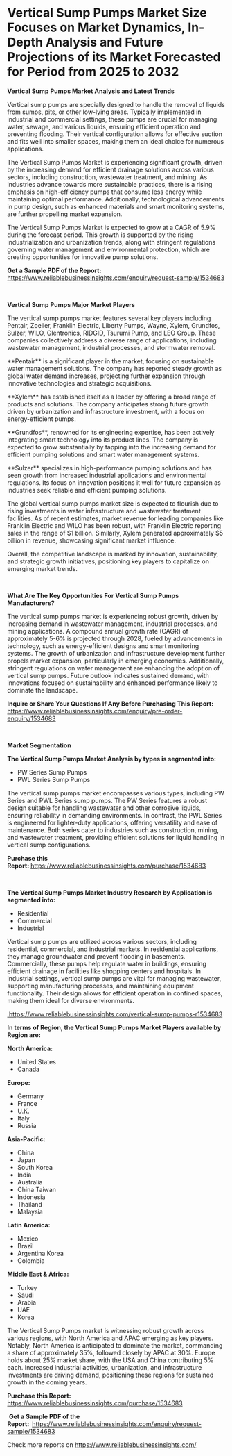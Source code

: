 <p><h1>Vertical Sump Pumps Market Size Focuses on Market Dynamics, In-Depth Analysis and Future Projections of its Market Forecasted for Period from 2025 to 2032</h1></p><p><strong>Vertical Sump Pumps Market Analysis and Latest Trends</strong></p>
<p><p>Vertical sump pumps are specially designed to handle the removal of liquids from sumps, pits, or other low-lying areas. Typically implemented in industrial and commercial settings, these pumps are crucial for managing water, sewage, and various liquids, ensuring efficient operation and preventing flooding. Their vertical configuration allows for effective suction and fits well into smaller spaces, making them an ideal choice for numerous applications.</p><p>The Vertical Sump Pumps Market is experiencing significant growth, driven by the increasing demand for efficient drainage solutions across various sectors, including construction, wastewater treatment, and mining. As industries advance towards more sustainable practices, there is a rising emphasis on high-efficiency pumps that consume less energy while maintaining optimal performance. Additionally, technological advancements in pump design, such as enhanced materials and smart monitoring systems, are further propelling market expansion.</p><p>The Vertical Sump Pumps Market is expected to grow at a CAGR of 5.9% during the forecast period. This growth is supported by the rising industrialization and urbanization trends, along with stringent regulations governing water management and environmental protection, which are creating opportunities for innovative pump solutions.</p></p>
<p><strong>Get a Sample PDF of the Report:&nbsp;</strong> <a href="https://www.reliablebusinessinsights.com/enquiry/request-sample/1534683?utm_campaign=1581&utm_medium=2&utm_source=Github&utm_content=ia&utm_term=17022025&utm_id=vertical-sump-pumps">https://www.reliablebusinessinsights.com/enquiry/request-sample/1534683</a></p>
<p>&nbsp;</p>
<p><strong>Vertical Sump Pumps Major Market Players</strong></p>
<p><p>The vertical sump pumps market features several key players including Pentair, Zoeller, Franklin Electric, Liberty Pumps, Wayne, Xylem, Grundfos, Sulzer, WILO, Glentronics, RIDGID, Tsurumi Pump, and LEO Group. These companies collectively address a diverse range of applications, including wastewater management, industrial processes, and stormwater removal.</p><p>**Pentair** is a significant player in the market, focusing on sustainable water management solutions. The company has reported steady growth as global water demand increases, projecting further expansion through innovative technologies and strategic acquisitions.</p><p>**Xylem** has established itself as a leader by offering a broad range of products and solutions. The company anticipates strong future growth driven by urbanization and infrastructure investment, with a focus on energy-efficient pumps.</p><p>**Grundfos**, renowned for its engineering expertise, has been actively integrating smart technology into its product lines. The company is expected to grow substantially by tapping into the increasing demand for efficient pumping solutions and smart water management systems.</p><p>**Sulzer** specializes in high-performance pumping solutions and has seen growth from increased industrial applications and environmental regulations. Its focus on innovation positions it well for future expansion as industries seek reliable and efficient pumping solutions.</p><p>The global vertical sump pumps market size is expected to flourish due to rising investments in water infrastructure and wastewater treatment facilities. As of recent estimates, market revenue for leading companies like Franklin Electric and WILO has been robust, with Franklin Electric reporting sales in the range of $1 billion. Similarly, Xylem generated approximately $5 billion in revenue, showcasing significant market influence.</p><p>Overall, the competitive landscape is marked by innovation, sustainability, and strategic growth initiatives, positioning key players to capitalize on emerging market trends.</p></p>
<p>&nbsp;</p>
<p><strong>What Are The Key Opportunities For Vertical Sump Pumps Manufacturers?</strong></p>
<p><p>The vertical sump pumps market is experiencing robust growth, driven by increasing demand in wastewater management, industrial processes, and mining applications. A compound annual growth rate (CAGR) of approximately 5-6% is projected through 2028, fueled by advancements in technology, such as energy-efficient designs and smart monitoring systems. The growth of urbanization and infrastructure development further propels market expansion, particularly in emerging economies. Additionally, stringent regulations on water management are enhancing the adoption of vertical sump pumps. Future outlook indicates sustained demand, with innovations focused on sustainability and enhanced performance likely to dominate the landscape.</p></p>
<p><strong>Inquire or Share Your Questions If Any Before Purchasing This Report:</strong> <a href="https://www.reliablebusinessinsights.com/enquiry/pre-order-enquiry/1534683?utm_campaign=1581&utm_medium=2&utm_source=Github&utm_content=ia&utm_term=17022025&utm_id=vertical-sump-pumps">https://www.reliablebusinessinsights.com/enquiry/pre-order-enquiry/1534683</a></p>
<p>&nbsp;</p>
<p><strong>Market Segmentation</strong></p>
<p><strong>The Vertical Sump Pumps Market Analysis by types is segmented into:</strong></p>
<p><ul><li>PW Series Sump Pumps</li><li>PWL Series Sump Pumps</li></ul></p>
<p><p>The vertical sump pumps market encompasses various types, including PW Series and PWL Series sump pumps. The PW Series features a robust design suitable for handling wastewater and other corrosive liquids, ensuring reliability in demanding environments. In contrast, the PWL Series is engineered for lighter-duty applications, offering versatility and ease of maintenance. Both series cater to industries such as construction, mining, and wastewater treatment, providing efficient solutions for liquid handling in vertical sump configurations.</p></p>
<p><strong>Purchase this Report:&nbsp;</strong><a href="https://www.reliablebusinessinsights.com/purchase/1534683?utm_campaign=1581&utm_medium=2&utm_source=Github&utm_content=ia&utm_term=17022025&utm_id=vertical-sump-pumps">https://www.reliablebusinessinsights.com/purchase/1534683</a></p>
<p>&nbsp;</p>
<p><strong>The Vertical Sump Pumps Market Industry Research by Application is segmented into:</strong></p>
<p><ul><li>Residential</li><li>Commercial</li><li>Industrial</li></ul></p>
<p><p>Vertical sump pumps are utilized across various sectors, including residential, commercial, and industrial markets. In residential applications, they manage groundwater and prevent flooding in basements. Commercially, these pumps help regulate water in buildings, ensuring efficient drainage in facilities like shopping centers and hospitals. In industrial settings, vertical sump pumps are vital for managing wastewater, supporting manufacturing processes, and maintaining equipment functionality. Their design allows for efficient operation in confined spaces, making them ideal for diverse environments.</p></p>
<p><a href="https://www.reliablebusinessinsights.com/vertical-sump-pumps-r1534683?utm_campaign=1581&utm_medium=2&utm_source=Github&utm_content=ia&utm_term=17022025&utm_id=vertical-sump-pumps">&nbsp;https://www.reliablebusinessinsights.com/vertical-sump-pumps-r1534683</a></p>
<p><strong>In terms of Region, the Vertical Sump Pumps Market Players available by Region are:</strong></p>
<p>
    <p> <strong> North America: </strong>
        <ul>
            <li>United States</li>
            <li>Canada</li>
        </ul>
        </p> 
    <p> <strong> Europe: </strong>
        <ul>
            <li>Germany</li>
            <li>France</li>
            <li>U.K.</li>
            <li>Italy</li>
            <li>Russia</li>
        </ul>
        </p> 
    <p> <strong> Asia-Pacific: </strong>
        <ul>
            <li>China</li>
            <li>Japan</li>
            <li>South Korea</li>
            <li>India</li>
            <li>Australia</li>
            <li>China Taiwan</li>
            <li>Indonesia</li>
            <li>Thailand</li>
            <li>Malaysia</li>
        </ul>
        </p> 
    <p> <strong> Latin America: </strong>
        <ul>
            <li>Mexico</li>
            <li>Brazil</li>
            <li>Argentina Korea</li>
            <li>Colombia</li>
        </ul>
        </p> 
    <p> <strong> Middle East & Africa: </strong>
        <ul>
            <li>Turkey</li>
            <li>Saudi</li>
            <li>Arabia</li>
            <li>UAE</li>
            <li>Korea</li>
        </ul>
    </p>
    </p>
<p><p>The Vertical Sump Pumps market is witnessing robust growth across various regions, with North America and APAC emerging as key players. Notably, North America is anticipated to dominate the market, commanding a share of approximately 35%, followed closely by APAC at 30%. Europe holds about 25% market share, with the USA and China contributing 5% each. Increased industrial activities, urbanization, and infrastructure investments are driving demand, positioning these regions for sustained growth in the coming years.</p></p>
<p><strong>Purchase this Report: </strong><a href="https://www.reliablebusinessinsights.com/purchase/1534683?utm_campaign=1581&utm_medium=2&utm_source=Github&utm_content=ia&utm_term=17022025&utm_id=vertical-sump-pumps">https://www.reliablebusinessinsights.com/purchase/1534683</a></p>
<p>&nbsp;<strong>Get a Sample PDF of the Report:&nbsp;&nbsp;</strong><a href="https://www.reliablebusinessinsights.com/enquiry/request-sample/1534683?utm_campaign=1581&utm_medium=2&utm_source=Github&utm_content=ia&utm_term=17022025&utm_id=vertical-sump-pumps">https://www.reliablebusinessinsights.com/enquiry/request-sample/1534683</a></p>
<p><strong></strong></p>
<p>Check more reports on <a href="https://www.reliablebusinessinsights.com/?utm_campaign=1581&utm_medium=2&utm_source=Github&utm_content=ia&utm_term=17022025&utm_id=vertical-sump-pumps">https://www.reliablebusinessinsights.com/</a></p>